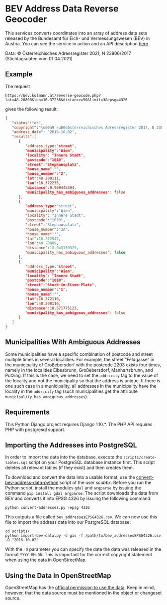 # BEV Address Data Reverse Geocoder

This services converts coordinates into an array of address data sets released by the Bundesamt für Eich- und
Vermessungswesen (BEV) in Austria. You can see the service in action and an API description
[here](https://bev.kolmann.at/).

Data: © Österreichisches Adressregister 2021, N 23806/2017 (Stichtagsdaten vom 01.04.2021)

## Example

The request

```http
https://bev.kolmann.at/reverse-geocode.php?lat=48.20808&lon=16.37236&distance=50&limit=3&epsg=4326
```

gives the following result:

```json
{
   "status":"ok",
   "copyright":"\u00a9 \u00d6sterreichisches Adressregister 2017, N 23806/2017 (Stichtagsdaten vom {{ date }})",
   "address_date": "2016-10-02",
   "results":[
      {
         "address_type:"street",
         "municipality":"Wien",
         "locality": "Innere Stadt",
         "postcode":"1010",
         "street":"Stephansplatz",
         "house_name":"",
         "house_number":"2",
         "lat":48.208111,
         "lon":16.372235,
         "distance":9.909445594,
         "municipality_has_ambiguous_addresses": false
      },
      {
         "address_type:"street",
         "municipality":"Wien",
         "locality": "Innere Stadt",
         "postcode":"1010",
         "street":"Stephansplatz",
         "house_number":"3A",
         "house_name":"",
         "lat":16.372547,
         "lon":48.20809,
         "distance":13.943139329,
         "municipality_has_ambiguous_addresses": false
      },
      {
         "address_type:"street",
         "municipality":"Wien",
         "locality": "Innere Stadt",
         "postcode":"1010",
         "street":"Stock-im-Eisen-Platz",
         "house_number":"1",
         "house_name":"",
         "lat":16.372116,
         "lon":48.208116,
         "distance":18.571775123,
         "municipality_has_ambiguous_addresses": false
      }
   ]
}
```

## Municipalities With Ambiguous Addresses

Some municipalities have a specific combination of postcode and street multiple times in several localities. For example, the street “Feldgasse” in the municipality of Großebersdorf with the postcode 2203 exists four times, namely in the localities Eibesbrunn, Großebersdorf, Manhartsbrunn, and Putzing. If this is the case, we need to set the `addr:city` tag to the value of the locality and not the municipality so that the address is unique. If there is one such case in a municipality, all addresses in the municipality have the locality in the `addr:city` tag (such municipalities get the attribute `municipality_has_ambiguous_addresses`).

## Requirements

This Python Django project requires Django 1.10.*. The PHP API requires PHP with postgresql support.

## Importing the Addresses into PostgreSQL

In order to import the data into the database, execute the `scripts/create-tables.sql` script on your PostgreSQL database instance first. This script deletes all relevant tables (if they exist) and then creates them.

To download and convert the data into a usable format, use the [convert-bev-address-data-python](https://github.com/thomaskonrad/convert-bev-address-data-python) script of the user _scubbx_. Before you run the Python script, install the modules `gdal` and `argparse` by issuing the command `pip install gdal argparse`. The script downloads the data from BEV and converts it into EPSG 4326 by issuing the following command:

```shell
python convert-addresses.py -epsg 4326
```

This outputs a file called `bev_addressesEPSG4326.csv`. We can now use this file to import the address data into our PostgreSQL database:

```shell
cd scripts/
python import-bev-data.py -d gis -f /path/to/bev_addressesEPSG4326.csv -D "2016-10-02"
```

With the `-D` parameter you can specify the date the data was released in the format `YYYY-MM-DD`. This is important for the correct copyright statement when using the data in OpenStreetMap.

## Using the Data in OpenStreetMap

OpenStreetMap has the [official permission to use the data](https://wiki.openstreetmap.org/wiki/WikiProject_Austria/%C3%96sterreichisches_Adressregister). Keep in mind, however, that the data source must be mentioned in the object or changeset source.
